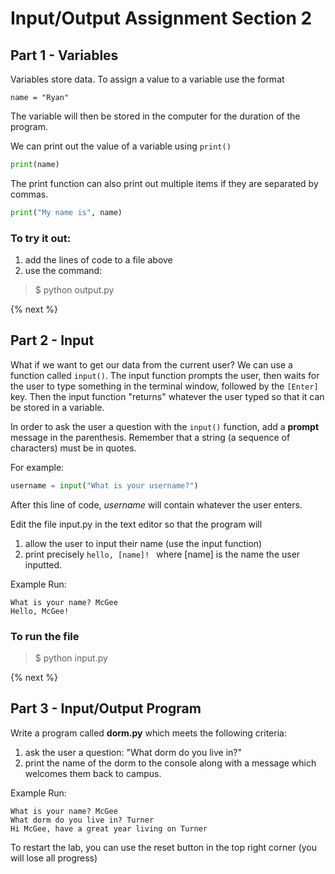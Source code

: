 # Input/Output Assignment Section 2

## Part 1 - Variables

Variables store data. To assign a value to a variable use the format

    name = "Ryan"

The variable will then be stored in the computer for the duration of the program.

We can print out the value of a variable using <code>print()</code>

```python
print(name)
```

The print function can also print out multiple items if they are separated by commas.

```python
print("My name is", name)
```

### To try it out:
1. add the lines of code to a file above
2. use the command:
> $ python output.py

{% next %}

## Part 2 - Input

What if we want to get our data from the current user? We can use a function called <code>input()</code>. The input function prompts the user, then waits for the user to type something in the terminal window, followed by the <code>[Enter]</code> key. Then the input function "returns" whatever the user typed so that it can be stored in a variable.

In order to ask the user a question with the <code>input()</code> function, add a **prompt** message in the parenthesis. Remember that a string (a sequence of characters) must be in quotes.

For example:

```python
username = input("What is your username?")
```

After this line of code, *username* will contain whatever the user enters.

Edit the file input.py in the text editor so that the program will
1. allow the user to input their name (use the input function)
2. print precisely <code>hello, [name]! </code> where [name] is the name the user inputted.

Example Run:

```
What is your name? McGee
Hello, McGee!
```

### To run the file
> $ python input.py

{% next %}

## Part 3 - Input/Output Program

Write a program called **dorm.py** which meets the following criteria:
1. ask the user a question: "What dorm do you live in?"
2. print the name of the dorm to the console along with a message which welcomes them back to campus.


Example Run:

```
What is your name? McGee
What dorm do you live in? Turner
Hi McGee, have a great year living on Turner
```

To restart the lab, you can use the reset button in the top right corner (you will lose all progress)